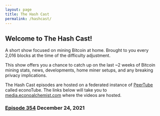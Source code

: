 ```yaml
---
layout: page
title: The Hash Cast
permalink: /hashcast/
---
```


## Welcome to The Hash Cast!
A short show focused on mining Bitcoin at home. Brought to you every 2,016 blocks at the time of the difficulty adjustment.

This show offers you a chance to catch up on the last ~2 weeks of Bitcoin mining stats, news, developments, home miner setups, and any breaking privacy implications. 

The Hash Cast episodes are hosted on a federated instance of [PeerTube](https://peertube.stream/) called econoTube. The links below will take you to [media.econoalchemist.com](https://media.econoalchemist.com/) where the videos are hosted. 

### [Episode 354](https://media.econoalchemist.com/w/tbbVoG4jxEa4GjbSqNMEBz) December 24, 2021 
